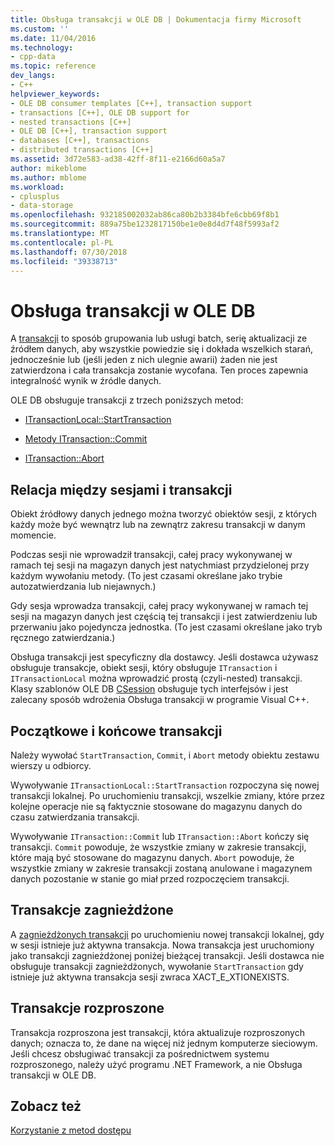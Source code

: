```yaml
---
title: Obsługa transakcji w OLE DB | Dokumentacja firmy Microsoft
ms.custom: ''
ms.date: 11/04/2016
ms.technology:
- cpp-data
ms.topic: reference
dev_langs:
- C++
helpviewer_keywords:
- OLE DB consumer templates [C++], transaction support
- transactions [C++], OLE DB support for
- nested transactions [C++]
- OLE DB [C++], transaction support
- databases [C++], transactions
- distributed transactions [C++]
ms.assetid: 3d72e583-ad38-42ff-8f11-e2166d60a5a7
author: mikeblome
ms.author: mblome
ms.workload:
- cplusplus
- data-storage
ms.openlocfilehash: 932185002032ab86ca80b2b3384bfe6cbb69f8b1
ms.sourcegitcommit: 889a75be1232817150be1e0e8d4d7f48f5993af2
ms.translationtype: MT
ms.contentlocale: pl-PL
ms.lasthandoff: 07/30/2018
ms.locfileid: "39338713"
---
```

# <a name="supporting-transactions-in-ole-db"></a>Obsługa transakcji w OLE DB
A [transakcji](../../data/transactions-mfc-data-access.md) to sposób grupowania lub usługi batch, serię aktualizacji ze źródłem danych, aby wszystkie powiedzie się i dokłada wszelkich starań, jednocześnie lub (jeśli jeden z nich ulegnie awarii) żaden nie jest zatwierdzona i cała transakcja zostanie wycofana. Ten proces zapewnia integralność wynik w źródle danych.  
  
 OLE DB obsługuje transakcji z trzech poniższych metod:  
  
-   [ITransactionLocal::StartTransaction](https://msdn.microsoft.com/library/ms709786.aspx)  
  
-   [Metody ITransaction::Commit](https://msdn.microsoft.com/library/ms713008.aspx)  
  
-   [ITransaction::Abort](https://msdn.microsoft.com/library/ms709833.aspx)  
  
## <a name="relationship-of-sessions-and-transactions"></a>Relacja między sesjami i transakcji  
 Obiekt źródłowy danych jednego można tworzyć obiektów sesji, z których każdy może być wewnątrz lub na zewnątrz zakresu transakcji w danym momencie.  
  
 Podczas sesji nie wprowadził transakcji, całej pracy wykonywanej w ramach tej sesji na magazyn danych jest natychmiast przydzielonej przy każdym wywołaniu metody. (To jest czasami określane jako trybie autozatwierdzania lub niejawnych.)  
  
 Gdy sesja wprowadza transakcji, całej pracy wykonywanej w ramach tej sesji na magazyn danych jest częścią tej transakcji i jest zatwierdzeniu lub przerwaniu jako pojedyncza jednostka. (To jest czasami określane jako tryb ręcznego zatwierdzania.)  
  
 Obsługa transakcji jest specyficzny dla dostawcy. Jeśli dostawca używasz obsługuje transakcje, obiekt sesji, który obsługuje `ITransaction` i `ITransactionLocal` można wprowadzić prostą (czyli-nested) transakcji. Klasy szablonów OLE DB [CSession](../../data/oledb/csession-class.md) obsługuje tych interfejsów i jest zalecany sposób wdrożenia Obsługa transakcji w programie Visual C++.  
  
## <a name="starting-and-ending-the-transaction"></a>Początkowe i końcowe transakcji  
 Należy wywołać `StartTransaction`, `Commit`, i `Abort` metody obiektu zestawu wierszy u odbiorcy.  
  
 Wywoływanie `ITransactionLocal::StartTransaction` rozpoczyna się nowej transakcji lokalnej. Po uruchomieniu transakcji, wszelkie zmiany, które przez kolejne operacje nie są faktycznie stosowane do magazynu danych do czasu zatwierdzania transakcji.  
  
 Wywoływanie `ITransaction::Commit` lub `ITransaction::Abort` kończy się transakcji. `Commit` powoduje, że wszystkie zmiany w zakresie transakcji, które mają być stosowane do magazynu danych. `Abort` powoduje, że wszystkie zmiany w zakresie transakcji zostaną anulowane i magazynem danych pozostanie w stanie go miał przed rozpoczęciem transakcji.  
  
## <a name="nested-transactions"></a>Transakcje zagnieżdżone  
 A [zagnieżdżonych transakcji](https://msdn.microsoft.com/library/ms716985.aspx) po uruchomieniu nowej transakcji lokalnej, gdy w sesji istnieje już aktywna transakcja. Nowa transakcja jest uruchomiony jako transakcji zagnieżdżonej poniżej bieżącej transakcji. Jeśli dostawca nie obsługuje transakcji zagnieżdżonych, wywołanie `StartTransaction` gdy istnieje już aktywna transakcja sesji zwraca XACT_E_XTIONEXISTS.  
  
## <a name="distributed-transactions"></a>Transakcje rozproszone  
 Transakcja rozproszona jest transakcji, która aktualizuje rozproszonych danych; oznacza to, że dane na więcej niż jednym komputerze sieciowym. Jeśli chcesz obsługiwać transakcji za pośrednictwem systemu rozproszonego, należy użyć programu .NET Framework, a nie Obsługa transakcji w OLE DB.  
  
## <a name="see-also"></a>Zobacz też  
 [Korzystanie z metod dostępu](../../data/oledb/using-accessors.md)